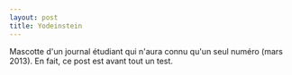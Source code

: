 ```yaml
---
layout: post
title: Yodeinstein
---
```

Mascotte d'un journal étudiant qui n'aura connu qu'un seul
numéro (mars 2013). En fait, ce post est avant tout un test.

